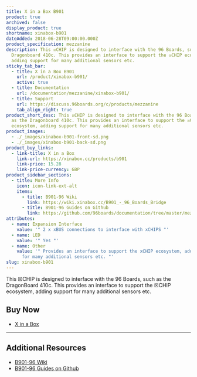 ```yaml
---
title: X in a Box B901
product: true
archived: false
display_product: true
shortname: xinabox-b901
dateAdded: 2018-06-28T09:00:00.000Z
product_specification: mezzanine
description: This ☒CHIP is designed to interface with the 96 Boards, such as the
  Dragonboard 410c. This provides an interface to support the ☒CHIP ecosystem,
  adding support for many additional sensors etc.
sticky_tab_bar:
  - title: X in a Box B901
    url: /product/xinabox-b901/
    active: true
  - title: Documentation
    url: /documentation/mezzanine/xinabox-b901/
  - title: Support
    url: https://discuss.96boards.org/c/products/mezzanine
    tab_align_right: true
product_short_desc: This ☒CHIP is designed to interface with the 96 Boards, such
  as the Dragonboard 410c. This provides an interface to support the ☒CHIP
  ecosystem, adding support for many additional sensors etc.
product_images:
  - ./_images/xinabox-b901-front-sd.png
  - ./_images/xinabox-b901-back-sd.png
product_buy_links:
  - link-title: X in a Box
    link-url: https://xinabox.cc/products/b901
    link-price: 15.28
    link-price-currency: GBP
product_sidebar_sections:
  - title: More Info
    icon: icon-link-ext-alt
    items:
      - title: B901-96 Wiki
        link: https://wiki.xinabox.cc/B901_-_96_Boards_Bridge
      - title: B901-96 Guides on Github
        link: https://github.com/96boards/documentation/tree/master/mezzanine/xinabox-b901
attributes:
  - name: Expansion Interface
    value: '" 2 x xBUS connections to interface with xCHIPS "'
  - name: LED
    value: '" Yes "'
  - name: Other
    value: '" Provides an interface to support the xCHIP ecosystem, adding support
      for many additional sensors etc. "'
slug: xinabox-b901
---
```


This ☒CHIP is designed to interface with the 96 Boards, such as the DragonBoard 410c. This provides an interface to support the ☒CHIP ecosystem, adding support for many additional sensors etc.

## Buy Now

- [X in a Box](https://xinabox.cc/products/b901)

***

## Additional Resources

- [B901-96 Wiki](https://wiki.xinabox.cc/B901_-_96_Boards_Bridge)
- [B901-96 Guides on Github](https://github.com/96boards/documentation/tree/master/mezzanine/xinabox-b901)
